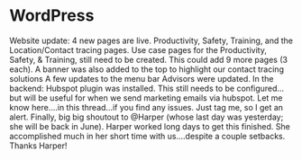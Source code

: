 # WordPress

Website update:
4 new pages are live. Productivity, Safety, Training, and the Location/Contact tracing pages.  Use case pages for the Productivity, Safety, & Training, still need to be created.  This could add 9 more pages (3 each). 
A banner was also added to the top to highlight our contact tracing solutions
A few updates to the menu bar
Advisors were updated.
In the backend: Hubspot plugin was installed.  This still needs to be configured…but will be useful for when we send marketing emails via hubspot.
Let me know here….in this thread…if you find any issues.  Just tag me, so I get an alert.
Finally, big big shoutout to @Harper (whose last day was yesterday; she will be back in June).  Harper worked long days to get this finished.  She accomplished much in her short time with us….despite a couple setbacks.  Thanks Harper! 
